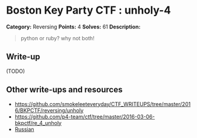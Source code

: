 # Boston Key Party CTF : unholy-4

**Category:** Reversing
**Points:** 4
**Solves:** 61
**Description:**

> python or ruby? why not both!


## Write-up

(TODO)

## Other write-ups and resources

* <https://github.com/smokeleeteveryday/CTF_WRITEUPS/tree/master/2016/BKPCTF/reversing/unholy>
* <https://github.com/p4-team/ctf/tree/master/2016-03-06-bkpctf/re_4_unholy>
* [Russian](https://github.com/unamer/ctf/blob/master/bkpctf2016/simplecalc.py)
